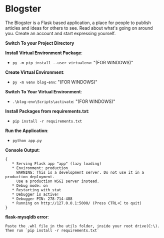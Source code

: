 # Blogster
The Blogster is a Flask based application, a place for people to publish articles and ideas for others to see. Read about what's going on around you. Create an account and start expressing yourself.

**Switch To your Project Directory**

**Install Virtual Environment Package**:
- `py -m pip install --user virtualenv`: "(FOR WINDOWS)"

**Create Virtual Environment**:
- `py -m venv blog-env`: "(FOR WINDOWS)"

**Switch To Your Virtual Environment**:
- `.\blog-env\Scripts\activate`: "(FOR WINDOWS)"

**Install Packages from requirements.txt**:
- `pip install -r requirements.txt`

**Run the Application**:
- `python app.py`



**Console Output**:
```
{
   * Serving Flask app "app" (lazy loading)
   * Environment: production
     WARNING: This is a development server. Do not use it in a production deployment.
     Use a production WSGI server instead.
   * Debug mode: on
   * Restarting with stat
   * Debugger is active!
   * Debugger PIN: 278-714-488
   * Running on http://127.0.0.1:5000/ (Press CTRL+C to quit)
}
```
**flask-mysqldb error**:
```
Paste the .whl file in the utils folder, inside your root drive(C:\). Then run `pip install -r requirements.txt`
```

